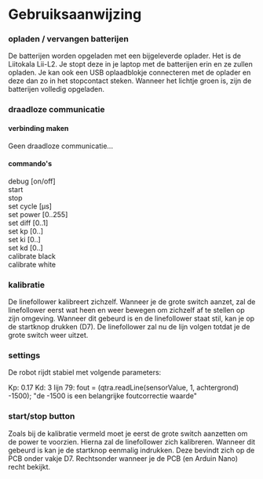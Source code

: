 # Gebruiksaanwijzing

### opladen / vervangen batterijen
De batterijen worden opgeladen met een bijgeleverde oplader. Het is de Liitokala Lii-L2. Je stopt deze in je laptop met de batterijen erin en ze zullen opladen. Je kan ook een USB oplaadblokje connecteren met de oplader en deze dan zo in het stopcontact steken. Wanneer het lichtje groen is, zijn de batterijen volledig opgeladen.

### draadloze communicatie
#### verbinding maken
Geen draadloze communicatie...

#### commando's
debug [on/off]  
start  
stop  
set cycle [µs]  
set power [0..255]  
set diff [0..1]  
set kp [0..]  
set ki [0..]  
set kd [0..]  
calibrate black  
calibrate white  

### kalibratie
De linefollower kalibreert zichzelf. Wanneer je de grote switch aanzet, zal de linefollower eerst wat heen en weer bewegen om zichzelf af te stellen op zijn omgeving. Wanneer dit gebeurd is en de linefollower staat stil, kan je op de startknop drukken (D7). De linefollower zal nu de lijn volgen totdat je de grote switch weer uitzet.

### settings
De robot rijdt stabiel met volgende parameters:
  
Kp: 0.17
Kd: 3
lijn 79: fout = (qtra.readLine(sensorValue, 1, achtergrond) -1500);
"de -1500 is een belangrijke foutcorrectie waarde"
### start/stop button
Zoals bij de kalibratie vermeld moet je eerst de grote switch aanzetten om de power te voorzien. Hierna zal de linefollower zich kalibreren. Wanneer dit gebeurd is kan je de startknop eenmalig indrukken. Deze bevindt zich op de PCB onder vakje D7. Rechtsonder wanneer je de PCB (en Arduin Nano) recht bekijkt.
